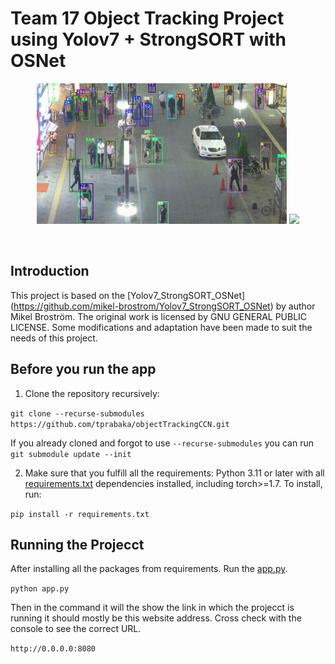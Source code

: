 # Team 17 Object Tracking Project using Yolov7 + StrongSORT with OSNet





<div align="center">
<p>
<img src="MOT16_eval/track_pedestrians.gif" width="400"/> <img src="MOT16_eval/track_all.gif" width="400"/> 
</p>
<br>  
</div>


## Introduction
This project is based on the [Yolov7_StrongSORT_OSNet] (https://github.com/mikel-brostrom/Yolov7_StrongSORT_OSNet) by author Mikel Broström.
The original work is licensed by GNU GENERAL PUBLIC LICENSE. Some modifications and adaptation have been made to suit the needs of this project.

## Before you run the app

1. Clone the repository recursively:

`git clone --recurse-submodules https://github.com/tprabaka/objectTrackingCCN.git`

If you already cloned and forgot to use `--recurse-submodules` you can run `git submodule update --init`

2. Make sure that you fulfill all the requirements: Python 3.11 or later with all [requirements.txt](https://github.com/tprabaka/objectTrackingCCN/blob/main/requirements.txt) dependencies installed, including torch>=1.7. To install, run:

`pip install -r requirements.txt`


## Running the Projecct
After installing all the packages from requirements. Run the [app.py](https://github.com/tprabaka/objectTrackingCCN/blob/main/app.py).

`python app.py`

Then in the command it will the show the link in which the projecct is running it should mostly be this website address. Cross check with the console to see the correct URL.

`http://0.0.0.0:8080`
